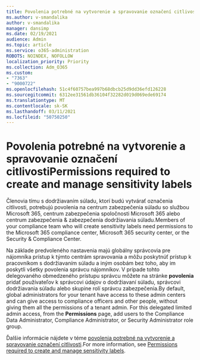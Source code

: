 ```yaml
---
title: Povolenia potrebné na vytvorenie a spravovanie označení citlivosti
ms.author: v-smandalika
author: v-smandalika
manager: dansimp
ms.date: 02/19/2021
audience: Admin
ms.topic: article
ms.service: o365-administration
ROBOTS: NOINDEX, NOFOLLOW
localization_priority: Priority
ms.collection: Adm_O365
ms.custom:
- "7363"
- "9000722"
ms.openlocfilehash: 51c4f60757bea997b68dbcb25d9dd36efd126228
ms.sourcegitcommit: 6312ee31561db36104f32282d019d069ede69174
ms.translationtype: MT
ms.contentlocale: sk-SK
ms.lasthandoff: 03/11/2021
ms.locfileid: "50750250"
---
```

# <a name="permissions-required-to-create-and-manage-sensitivity-labels"></a><span data-ttu-id="f4e2b-102">Povolenia potrebné na vytvorenie a spravovanie označení citlivosti</span><span class="sxs-lookup"><span data-stu-id="f4e2b-102">Permissions required to create and manage sensitivity labels</span></span>

<span data-ttu-id="f4e2b-103">Členovia tímu s dodržiavaním súladu, ktorí budú vytvárať označenia citlivosti, potrebujú povolenia na centrum zabezpečenia súladu so službou Microsoft 365, centrum zabezpečenia spoločnosti Microsoft 365 alebo centrum zabezpečenia & zabezpečenia dodržiavania súladu.</span><span class="sxs-lookup"><span data-stu-id="f4e2b-103">Members of your compliance team who will create sensitivity labels need permissions to the Microsoft 365 compliance center, Microsoft 365 security center, or the Security & Compliance Center.</span></span>

<span data-ttu-id="f4e2b-104">Na základe predvoleného nastavenia majú globálny správcovia pre nájomníka prístup k týmto centrám spravovania a môžu poskytnúť prístup k pracovníkom s dodržiavaním súladu a iným osobám bez toho, aby im poskytli všetky povolenia správcu nájomníkov. V prípade tohto delegovaného obmedzeného prístupu správcu môžete na stránke **povolenia** pridať používateľov k správcovi údajov o dodržiavaní súladu, správcovi dodržiavania súladu alebo skupine rolí správcu zabezpečenia.</span><span class="sxs-lookup"><span data-stu-id="f4e2b-104">By default, global administrators for your tenant have access to these admin centers and can give access to compliance officers and other people, without giving them all the permissions of a tenant admin. For this delegated limited admin access, from the **Permissions** page, add users to the Compliance Data Administrator, Compliance Administrator, or Security Administrator role group.</span></span>

<span data-ttu-id="f4e2b-105">Ďalšie informácie nájdete v téme [povolenia potrebné na vytvorenie a spravovanie označení citlivosti](https://docs.microsoft.com/microsoft-365/compliance/get-started-with-sensitivity-labels).</span><span class="sxs-lookup"><span data-stu-id="f4e2b-105">For more information, see [Permissions required to create and manage sensitivity labels](https://docs.microsoft.com/microsoft-365/compliance/get-started-with-sensitivity-labels).</span></span>